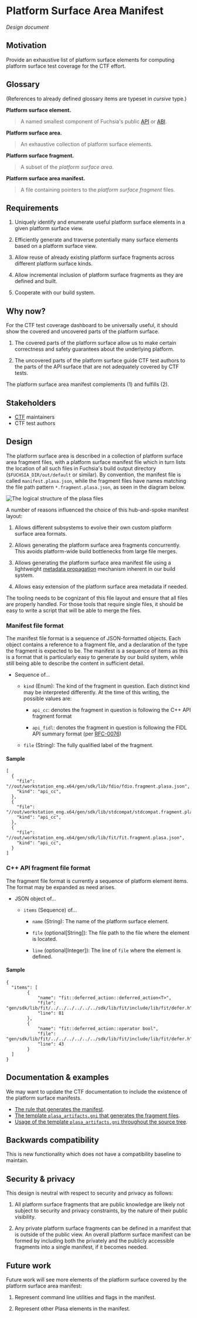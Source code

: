 # Platform Surface Area Manifest

*Design document*

## Motivation

Provide an exhaustive list of platform surface elements for computing platform
surface test coverage for the CTF effort.

## Glossary

(References to already defined glossary items are typeset in *cursive* type.)

**Platform surface element.**

> A named smallest component of Fuchsia's public [API][api] or [ABI][abi].

**Platform surface area.**

> An exhaustive collection of platform surface elements.

**Platform surface fragment.**

> A subset of the *platform surface area*.

**Platform surface area manifest.**

> A file containing pointers to the *platform surface fragment* files.

## Requirements

1. Uniquely identify and enumerate useful platform surface elements in a given
   platform surface view.

2. Efficiently generate and traverse potentially many surface elements based on
   a platform surface view.

3. Allow reuse of already existing platform surface fragments across different
   platform surface kinds.

4. Allow incremental inclusion of platform surface fragments as they are
   defined and built.

5. Cooperate with our build system.

## Why now?

For the CTF test coverage dashboard to be universally useful, it should show
the covered and uncovered parts of the platform surface.

1. The covered parts of the platform surface allow us to make certain
   correctness and safety guarantees about the underlying platform.

2. The uncovered parts of the platform surface guide CTF test authors to the
   parts of the API surface that are not adequately covered by CTF tests.

The platform surface area manifest complements (1) and fulfills (2).

## Stakeholders

*   [CTF][cts] maintainers
*   CTF test authors

## Design

The platform surface area is described in a collection of platform surface area
fragment files, with a platform surface manifest file which in turn lists the
location of all such files in Fuchsia's build output directory
(`$FUCHSIA_DIR/out/default` or similar).  By convention, the manifest file is
called `manifest.plasa.json`, while the fragment files have names matching the
file path pattern `*.fragment.plasa.json`, as seen in the diagram below.

![The logical structure of the plasa files](plasa_manifest_structure.dot.png "A graph showing the root node marked manifest.plasa.json and two edges one pointing at file_1.fragment.plasa.json, other pointing at file_2.fragment.plasa.json")

A number of reasons influenced the choice of this hub-and-spoke manifest layout:

1. Allows different subsystems to evolve their own custom platform surface area
   formats.

2. Allows generating the platform surface area fragments concurrently. This
   avoids platform-wide build bottlenecks from large file merges.

3. Allows generating the platform surface area manifest file using a
   lightweight [metadata propagation][mp] mechanism inherent in our build system.

4. Allows easy extension of the platform surface area metadata if needed.

[mp]: https://gn.googlesource.com/gn/+/main/docs/reference.md#var_metadata

The tooling needs to be cognizant of this file layout and ensure that all files
are properly handled.  For those tools that require single files, it should be
easy to write a script that will be able to merge the files.

### Manifest file format

The manifest file format is a sequence of JSON-formatted objects.  Each object
contains a reference to a fragment file, and a declaration of the type the
fragment is expected to be. The manifest is a sequence of items as this is a
format that is particularly easy to generate by our build system, while still
being able to describe the content in sufficient detail.

* Sequence of...

  * `kind` (Enum): The kind of the fragment in question. Each distinct kind may
      be interpreted differently. At the time of this writing, the possible
      values are:

    * `api_cc`: denotes the fragment in question is following the C++ API
        fragment format

    * `api_fidl`: denotes the fragment in question is following the FIDL API
        summary format (per [RFC-0076][rfc76])

  * `file` (String): The fully qualified label of the fragment.

#### Sample
```
[
  {
    "file": "//out/workstation_eng.x64/gen/sdk/lib/fdio/fdio.fragment.plasa.json",
    "kind": "api_cc",
  },
  {
    "file": "//out/workstation_eng.x64/gen/sdk/lib/stdcompat/stdcompat.fragment.plasa.json",
    "kind": "api_cc",
  },
  {
    "file": "//out/workstation_eng.x64/gen/sdk/lib/fit/fit.fragment.plasa.json",
    "kind": "api_cc",
  }
]
```
### C++ API fragment file format

The fragment file format is currently a sequence of platform element items.
The format may be expanded as need arises.

* JSON object of...

  * `items` (Sequence) of...

    * `name` (String): The name of the platform surface element.

    * `file` (optional\[String\]): The file path to the file where the element is
        located.

    * `line` (optional\[Integer\]): The line of `file` where the element is
        defined.

#### Sample

```
{
  "items": [
        {
            "name": "fit::deferred_action::deferred_action<T>",
            "file": "gen/sdk/lib/fit/../../../../../../sdk/lib/fit/include/lib/fit/defer.h",
            "line": 81
        },
        {
            "name": "fit::deferred_action::operator bool",
            "file": "gen/sdk/lib/fit/../../../../../../sdk/lib/fit/include/lib/fit/defer.h",
            "line": 43
        }
  ]
}
```
## Documentation & examples

We may want to update the CTF documentation to include the existence of the
platform surface manifests.

*   [The rule that generates the manifest][l1].
*   [The template `plasa_artifacts.gni` that generates the fragment files][l2].
*   [Usage of the template `plasa_artifacts.gni` throughout the source tree][l3].

## Backwards compatibility

This is new functionality which does not have a compatibility baseline to
maintain.

## Security & privacy

This design is neutral with respect to security and privacy as follows:

1. All platform surface fragments that are public knowledge are likely not
   subject to security and privacy constraints, by the nature of their public
   visibility.

2. Any private platform surface fragments can be defined in a manifest that is
   outside of the public view.  An overall platform surface manifest can be
   formed by including both the privately and the publicly accessible fragments
   into a single manifest, if it becomes needed.

## Future work

Future work will see more elements of the platform surface covered by the
platform surface area manifest:

1. Represent command line utilities and flags in the manifest.

2. Represent other Plasa elements in the manifest.

[abi]: /docs/concepts/kernel/system.md#abi_surfaces
[api]: /docs/contribute/governance/rfcs/0002_platform_versioning.md#implementation
[cts]: /docs/development/testing/ctf/overview.md
[l1]: https://cs.opensource.google/fuchsia/fuchsia/+/main:sdk/BUILD.gn;l=53;drc=0590a9df6e18abbaafb719c42cc2ef59abb7fdb6
[l2]: https://cs.opensource.google/fuchsia/fuchsia/+/main:sdk/ctf/plasa/plasa_artifacts.gni;l=8
[l3]: https://cs.opensource.google/search?q=plasa_artifacts.gni&ss=fuchsia%2Ffuchsia
[rfc76]: /docs/contribute/governance/rfcs/0076_fidl_api_summaries.md

